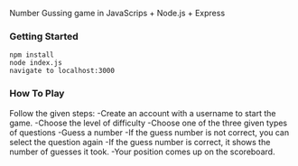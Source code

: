 Number Gussing game in JavaScrips + Node.js + Express

### Getting Started
    npm install
    node index.js
    navigate to localhost:3000

### How To Play
Follow the given steps:
  -Create an account with a username to start the game.
  -Choose the level of difficulty
  -Choose one of the three given types of questions
  -Guess a number
  -If the guess number is not correct, you can select the question again
  -If the guess number is correct, it shows the number of guesses it took.
  -Your position comes up on the scoreboard.
